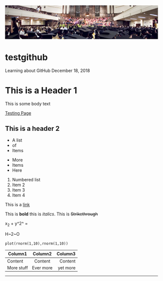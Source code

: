 ![Some Otago Graduates](otago001056.jpg)

# testgithub
Learning about GitHub December 18, 2018

# This is a Header 1

This is some body text

[Testing Page](testing.html)

## This is a header 2

* A list
* of 
* Items 

- More
- Items
- Here

1. Numbered list
2. Item 2
3. Item 3
1. Item 4 

This is a [link](https://otago.ac.nz)

This is **bold** this is *italics*. This is ~~Strikethrough~~

x<sub>2</sub> + y^2^ =

H~2~O

```
plot(rnorm(1,10),rnorm(1,10))
```

|Column1|Column2|Column3|
|-----|:-----:|------:|
|Content   |Content  |Content|
|More stuff|Ever more|yet more| 


----
